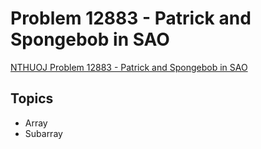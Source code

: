 # Problem 12883 - Patrick and Spongebob in SAO
[NTHUOJ Problem 12883 - Patrick and Spongebob in SAO](https://acm.cs.nthu.edu.tw/problem/12883/)

## Topics
- Array
- Subarray